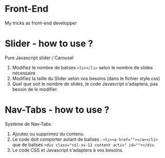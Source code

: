 # Front-End
My tricks as front-end developper

# Slider - how to use ? 
Pure Javascript slider / Carousel

1. Modifiez le nombre de balises ```<li></li>``` selon le nombre de slides nécessaire
2. Modifiez la taille du Slider selon vos besoins (dans le fichier style.css)
3. Quel que soit le nombre de slides, le code Javascript s'adaptera, pas besoin de le modifier.

# Nav-Tabs - how to use ?
Système de Nav-Tabs

1. Ajoutez ou supprimez du contenu 
2. Le code doit comporter autant de balises : ```<li><a href=""></a></li>``` que de balises ```<div class="col-xs-12 content activ" id=""></div```.
3. Le code CSS et Javascript s'adaptera à vos besoins.
